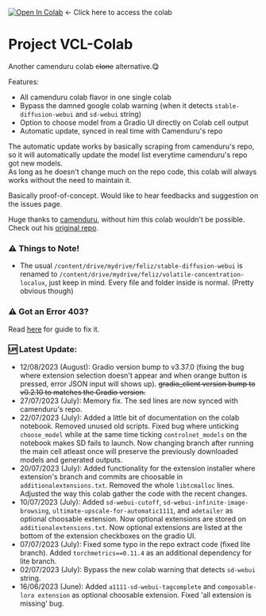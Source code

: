 [![Open In Colab](https://colab.research.google.com/assets/colab-badge.svg)](https://colab.research.google.com/github/etherealxx/volatile-concentration-localux-colab/blob/main/volatile_concentration_localux_colab.ipynb) <- Click here to access the colab
# Project VCL-Colab
Another camenduru colab ~~clone~~ alternative.😋

Features:
- All camenduru colab flavor in one single colab
- Bypass the damned google colab warning (when it detects `stable-diffusion-webui` and `sd-webui` string)
- Option to choose model from a Gradio UI directly on Colab cell output
- Automatic update, synced in real time with Camenduru's repo

The automatic update works by basically scraping from camenduru's repo, so it will automatically update the model list everytime camenduru's repo got new models.<br/>
As long as he doesn't change much on the repo code, this colab will always works without the need to maintain it.

Basically proof-of-concept. Would like to hear feedbacks and suggestion on the issues page.

Huge thanks to [camenduru](https://github.com/camenduru), without him this colab wouldn't be possible. Check out his [original repo](https://github.com/camenduru/stable-diffusion-webui-colab).

### ⚠️ Things to Note!
- The usual `/content/drive/mydrive/feliz/stable-diffusion-webui` is renamed to `/content/drive/mydrive/feliz/volatile-concentration-localux`, just keep in mind. Every file and folder inside is normal. (Pretty obvious though)

### ⚠️ Got an Error 403?
Read [here](https://github.com/etherealxx/volatile-concentration-localux-colab/blob/main/error403guide.md) for guide to fix it.

### 🆙 Latest Update:
- 12/08/2023 (August): Gradio version bump to v3.37.0 (fixing the bug where extension selection doesn't appear and when orange button is pressed, error JSON input will shows up). ~~gradio_client version bump to v0.2.10 to matches the Gradio version.~~
- 27/07/2023 (July): Memory fix. The sed lines are now synced with camenduru's repo.
- 22/07/2023 (July): Added a little bit of documentation on the colab notebook. Removed unused old scripts. Fixed bug where unticking `choose_model` while at the same time ticking `controlnet_models` on the notebook makes SD fails to launch. Now changing branch after running the main cell atleast once will preserve the previously downloaded models and generated outputs.
- 20/07/2023 (July): Added functionality for the extension installer where extension's branch and commits are choosable in `additionalextensions.txt`. Removed the whole `libtcmalloc` lines. Adjusted the way this colab gather the code with the recent changes.
- 10/07/2023 (July): Added `sd-webui-cutoff`, `sd-webui-infinite-image-browsing`, `ultimate-upscale-for-automatic1111`, and `adetailer` as optional choosable extension. Now optional extensions are stored on `additionalextensions.txt`. Now optional extensions are listed at the bottom of the extension checkboxes on the gradio UI.
- 07/07/2023 (July): Fixed some typo in the repo extract code (fixed lite branch). Added `torchmetrics==0.11.4` as an additional dependency for lite branch.
- 02/07/2023 (July): Bypass the new colab warning that detects `sd-webui` string.
- 16/06/2023 (June): Added `a1111-sd-webui-tagcomplete` and `composable-lora extension` as optional choosable extension. Fixed 'all extension is missing' bug.
